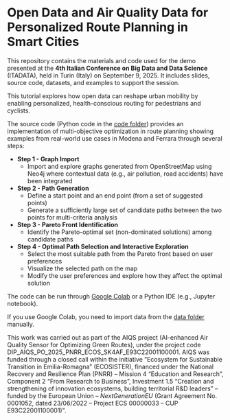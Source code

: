 # Open Data and Air Quality Data for Personalized Route Planning in Smart Cities
This repository contains the materials and code used for the demo presented at the **4th Italian Conference on Big Data and Data Science** (ITADATA), held in Turin (Italy) on September 9, 2025. 
It includes slides, source code, datasets, and examples to support the session.


This tutorial explores how open data can reshape urban mobility by enabling personalized, health-conscious routing for pedestrians and cyclists.

The source code (Python code in the [code folder](https://github.com/federicarollo/ITADATA25/tree/main/code)) provides an implementation of multi-objective optimization in route planning showing examples from real-world use cases in Modena and Ferrara through several steps:
- **Step 1 - Graph Import**
	- Import and explore graphs generated from OpenStreetMap using Neo4j where contextual data (e.g., air pollution, road accidents) have been integrated
- **Step 2 - Path Generation**
	- Define a start point and an end point (from a set of suggested points)
	- Generate a sufficiently large set of candidate paths between the two points for multi-criteria analysis
- **Step 3 - Pareto Front Identification**
	- Identify the Pareto-optimal set (non-dominated solutions) among candidate paths
- **Step 4 - Optimal Path Selection and Interactive Exploration**
	- Select the most suitable path from the Pareto front based on user preferences
	- Visualize the selected path on the map
	- Modify the user preferences and explore how they affect the optimal solution

The code can be run through [Google Colab](colab.research.google.com) or a Python IDE (e.g., Jupyter notebook).

If you use Google Colab, you need to import data from the [data folder](https://github.com/federicarollo/ITADATA25/tree/main/data) manually.






This work was carried out as part of the AIQS project (AI-enhanced Air Quality Sensor for Optimizing Green Routes), under the project code DIP_AIQS_PO_2025_PNRR_ECOS_SK4AF_E93C22001100001. AIQS was funded through a closed call within the initiative ”Ecosystem for Sustainable Transition in Emilia-Romagna” (ECOSISTER), financed under the National Recovery and Resilience Plan (PNRR) – Mission 4 “Education and Research”, Component 2 “From Research to Business”, Investment 1.5 “Creation and strengthening of innovation ecosystems, building territorial R&D leaders” – funded by the European Union – *NextGenerationEU* (Grant Agreement No. 0001052, dated 23/06/2022 – Project ECS 00000033 – CUP E93C22001100001)".
